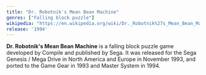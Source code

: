 ```yaml
---
title: "Dr. Robotnik's Mean Bean Machine"
genres: ["Falling block puzzle"]
wikipedia: "https://en.wikipedia.org/wiki/Dr._Robotnik%27s_Mean_Bean_Machine"
release: '1994'
---
```

**Dr. Robotnik's Mean Bean Machine** is a falling block puzzle game developed by Compile and published by Sega. It was released for the Sega Genesis / Mega Drive in North America and Europe in November 1993, and ported to the Game Gear in 1993 and Master System in 1994. 